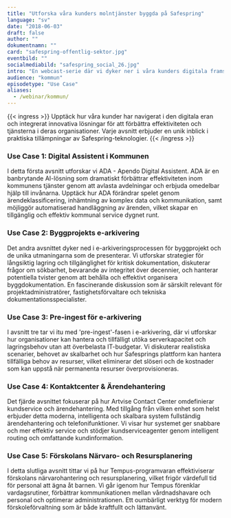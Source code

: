 ```yaml
---
title: "Utforska våra kunders molntjänster byggda på Safespring"
language: "sv"
date: "2018-06-03"
draft: false
author: ""
dokumentnamn: ""
card: "safespring-offentlig-sektor.jpg"
eventbild: ""
socialmediabild: "safespring_social_26.jpg"
intro: "En webcast-serie där vi dyker ner i våra kunders digitala framsteg med Safespring."
audience: "kommun"
episodetype: "Use Case"
aliases:
  - /webinar/kommun/
---
```


{{< ingress >}}
Upptäck hur våra kunder har navigerat i den digitala eran och integrerat innovativa lösningar för att förbättra effektiviteten och tjänsterna i deras organisationer. Varje avsnitt erbjuder en unik inblick i praktiska tillämpningar av Safespring-teknologier.
{{< /ingress >}}

### Use Case 1: Digital Assistent i Kommunen

I detta första avsnitt utforskar vi ADA - Apendo Digital Assistent. ADA är en banbrytande AI-lösning som dramatiskt förbättrar effektiviteten inom kommunens tjänster genom att avlasta avdelningar och erbjuda omedelbar hjälp till invånarna. Upptäck hur ADA förändrar spelet genom ärendeklassificering, inhämtning av komplex data och kommunikation, samt möjliggör automatiserad handläggning av ärenden, vilket skapar en tillgänglig och effektiv kommunal service dygnet runt.

### Use Case 2: Byggprojekts e-arkivering

Det andra avsnittet dyker ned i e-arkiveringsprocessen för byggprojekt och de unika utmaningarna som de presenterar. Vi utforskar strategier för långsiktig lagring och tillgänglighet för kritisk dokumentation, diskuterar frågor om sökbarhet, bevarande av integritet över decennier, och hanterar potentiella tvister genom att behålla och effektivt organisera byggdokumentation. En fascinerande diskussion som är särskilt relevant för projektadministratörer, fastighetsförvaltare och tekniska dokumentationsspecialister.

### Use Case 3: Pre-ingest för e-arkivering

I avsnitt tre tar vi itu med 'pre-ingest'-fasen i e-arkivering, där vi utforskar hur organisationer kan hantera och tillfälligt utöka serverkapacitet och lagringsbehov utan att överbelasta IT-budgetar. Vi diskuterar realistiska scenarier, behovet av skalbarhet och hur Safesprings plattform kan hantera tillfälliga behov av resurser, vilket eliminerar det slöseri och de kostnader som kan uppstå när permanenta resurser överprovisioneras.

### Use Case 4: Kontaktcenter & Ärendehantering

Det fjärde avsnittet fokuserar på hur Artvise Contact Center omdefinierar kundservice och ärendehantering. Med tillgång från vilken enhet som helst erbjuder detta moderna, intelligenta och skalbara system fullständig ärendehantering och telefonifunktioner. Vi visar hur systemet ger snabbare och mer effektiv service och stödjer kundserviceagenter genom intelligent routing och omfattande kundinformation.

### Use Case 5: Förskolans Närvaro- och Resursplanering

I detta slutliga avsnitt tittar vi på hur Tempus-programvaran effektiviserar förskolans närvarohantering och resursplanering, vilket frigör värdefull tid för personal att ägna åt barnen. Vi går igenom hur Tempus förenklar vardagsrutiner, förbättrar kommunikationen mellan vårdnadshavare och personal och optimerar administrationen. Ett oumbärligt verktyg för modern förskoleförvaltning som är både kraftfullt och lättanvänt.
